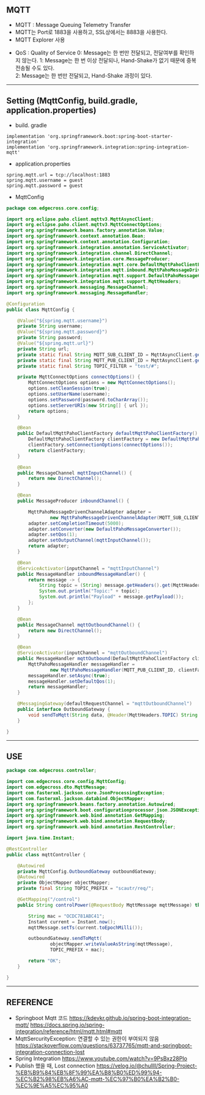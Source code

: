## MQTT
- MQTT : Message Queuing Telemetry Transfer
- MQTT는 Port로 1883을 사용하고, SSL상에서는 8883을 사용한다. 
- MQTT Explorer 사용
* QoS : Quality of Service
0: Message는 한 번만 전달되고, 전달여부를 확인하지 않는다. 
1: Message는 한 번 이상 전달되나, Hand-Shake가 없기 때문에 중복전송될 수도 있다.  
2: Message는 한 번만 전달되고, Hand-Shake 과정이 있다. 

---
## Setting (MqttConfig, build.gradle, application.properties)

- build. gradle
```            
implementation 'org.springframework.boot:spring-boot-starter-integration'
implementation 'org.springframework.integration:spring-integration-mqtt'
```

- application.properties
```
spring.mqtt.url = tcp://localhost:1883
spring.mqtt.username = guest
spring.mqtt.password = guest
```

- MqttConfig
```java
package com.edgecross.core.config;

import org.eclipse.paho.client.mqttv3.MqttAsyncClient;
import org.eclipse.paho.client.mqttv3.MqttConnectOptions;
import org.springframework.beans.factory.annotation.Value;
import org.springframework.context.annotation.Bean;
import org.springframework.context.annotation.Configuration;
import org.springframework.integration.annotation.ServiceActivator;
import org.springframework.integration.channel.DirectChannel;
import org.springframework.integration.core.MessageProducer;
import org.springframework.integration.mqtt.core.DefaultMqttPahoClientFactory;
import org.springframework.integration.mqtt.inbound.MqttPahoMessageDrivenChannelAdapter;
import org.springframework.integration.mqtt.support.DefaultPahoMessageConverter;
import org.springframework.integration.mqtt.support.MqttHeaders;
import org.springframework.messaging.MessageChannel;
import org.springframework.messaging.MessageHandler;

@Configuration
public class MqttConfig {

    @Value("${spring.mqtt.username}")
    private String username;
    @Value("${spring.mqtt.password}")
    private String password;
    @Value("${spring.mqtt.url}")
    private String url;
    private static final String MQTT_SUB_CLIENT_ID = MqttAsyncClient.generateClientId();
    private static final String MQTT_PUB_CLIENT_ID = MqttAsyncClient.generateClientId();
    private static final String TOPIC_FILTER = "test/#";

    private MqttConnectOptions connectOptions() {
        MqttConnectOptions options = new MqttConnectOptions();
        options.setCleanSession(true);
        options.setUserName(username);
        options.setPassword(password.toCharArray());
        options.setServerURIs(new String[] { url });
        return options;
    }

    @Bean
    public DefaultMqttPahoClientFactory defaultMqttPahoClientFactory() {
        DefaultMqttPahoClientFactory clientFactory = new DefaultMqttPahoClientFactory();
        clientFactory.setConnectionOptions(connectOptions());
        return clientFactory;
    }

    @Bean
    public MessageChannel mqttInputChannel() {
        return new DirectChannel();
    }

    @Bean
    public MessageProducer inboundChannel() {

        MqttPahoMessageDrivenChannelAdapter adapter =
                new MqttPahoMessageDrivenChannelAdapter(MQTT_SUB_CLIENT_ID, defaultMqttPahoClientFactory(), TOPIC_FILTER);
        adapter.setCompletionTimeout(5000);
        adapter.setConverter(new DefaultPahoMessageConverter());
        adapter.setQos(1);
        adapter.setOutputChannel(mqttInputChannel());
        return adapter;
    }

    @Bean
    @ServiceActivator(inputChannel = "mqttInputChannel")
    public MessageHandler inboundMessageHandler() {
        return message -> {
            String topic = (String) message.getHeaders().get(MqttHeaders.RECEIVED_TOPIC);
            System.out.println("Topic:" + topic);
            System.out.println("Payload" + message.getPayload());
        };
    }

    @Bean
    public MessageChannel mqttOutboundChannel() {
        return new DirectChannel();
    }

    @Bean
    @ServiceActivator(inputChannel = "mqttOutboundChannel")
    public MessageHandler mqttOutbound(DefaultMqttPahoClientFactory clientFactory) {
        MqttPahoMessageHandler messageHandler =
                new MqttPahoMessageHandler(MQTT_PUB_CLIENT_ID, clientFactory);
        messageHandler.setAsync(true);
        messageHandler.setDefaultQos(1);
        return messageHandler;
    }

    @MessagingGateway(defaultRequestChannel = "mqttOutboundChannel")
    public interface OutboundGateway {
        void sendToMqtt(String data, @Header(MqttHeaders.TOPIC) String topic);
    }

}
```
---
## USE
```java
package com.edgecross.controller;

import com.edgecross.core.config.MqttConfig;
import com.edgecross.dto.MqttMessage;
import com.fasterxml.jackson.core.JsonProcessingException;
import com.fasterxml.jackson.databind.ObjectMapper;
import org.springframework.beans.factory.annotation.Autowired;
import org.springframework.boot.configurationprocessor.json.JSONException;
import org.springframework.web.bind.annotation.GetMapping;
import org.springframework.web.bind.annotation.RequestBody;
import org.springframework.web.bind.annotation.RestController;

import java.time.Instant;

@RestController
public class mqttController {

    @Autowired
    private MqttConfig.OutboundGateway outboundGateway;
    @Autowired
    private ObjectMapper objectMapper;
    private final String TOPIC_PREFIX = "scautr/req/";

    @GetMapping("/control")
    public String controlPower(@RequestBody MqttMessage mqttMessage) throws JSONException, JsonProcessingException {

        String mac = "OCDC781ABC41";
        Instant current = Instant.now();
        mqttMessage.setTs(current.toEpochMilli());

        outboundGateway.sendToMqtt(
                objectMapper.writeValueAsString(mqttMessage),
                TOPIC_PREFIX + mac);

        return "OK";
    }

}
```

---
## REFERENCE
- Springboot Mqtt 코드
https://kdevkr.github.io/spring-boot-integration-mqtt/
https://docs.spring.io/spring-integration/reference/html/mqtt.html#mqtt
- MqttSercurityException: 연결할 수 있는 권한이 부여되지 않음
https://stackoverflow.com/questions/63737765/mqtt-and-springboot-integration-connection-lost
- Spring Integration
https://www.youtube.com/watch?v=9PsBxz28PIo
- Publish 했을 때, Lost connection
https://velog.io/@chullll/Spring-Project-%EB%B9%84%EB%8F%99%EA%B8%B0%ED%99%94-%EC%B2%98%EB%A6%AC-mqtt-%EC%97%B0%EA%B2%B0-%EC%9E%A5%EC%95%A0
